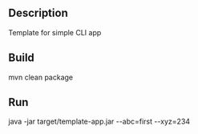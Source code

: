 ## Description
Template for simple CLI app

## Build
mvn clean package

## Run
java -jar target/template-app.jar --abc=first --xyz=234
